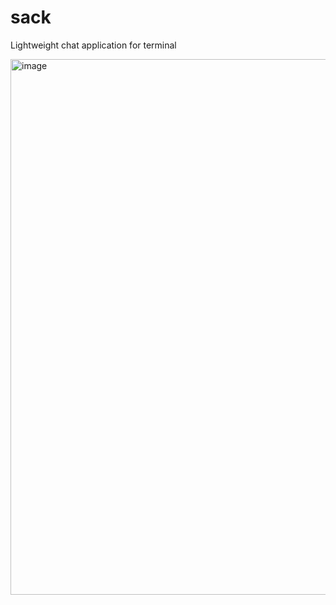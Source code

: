 # sack
Lightweight chat application for terminal

<img width="1180" height="857" alt="image" src="https://github.com/user-attachments/assets/975a44b7-f1be-4cdb-a5da-9966364b1d9b" />
